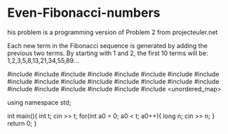 # Even-Fibonacci-numbers
his problem is a programming version of Problem 2 from projecteuler.net

Each new term in the Fibonacci sequence is generated by adding the previous two terms. By starting with 1  and 2, the first 10  terms will be:
1,2,3,5,8,13,21,34,55,89...

#include <map>
#include <set>
#include <list>
#include <cmath>
#include <ctime>
#include <deque>
#include <queue>
#include <stack>
#include <string>
#include <bitset>
#include <cstdio>
#include <limits>
#include <vector>
#include <climits>
#include <cstring>
#include <cstdlib>
#include <fstream>
#include <numeric>
#include <sstream>
#include <iostream>
#include <algorithm>
#include <unordered_map>

using namespace std;


int main(){
    int t;
    cin >> t;
    for(int a0 = 0; a0 < t; a0++){
        long n;
        cin >> n;
    }
    return 0;
}


